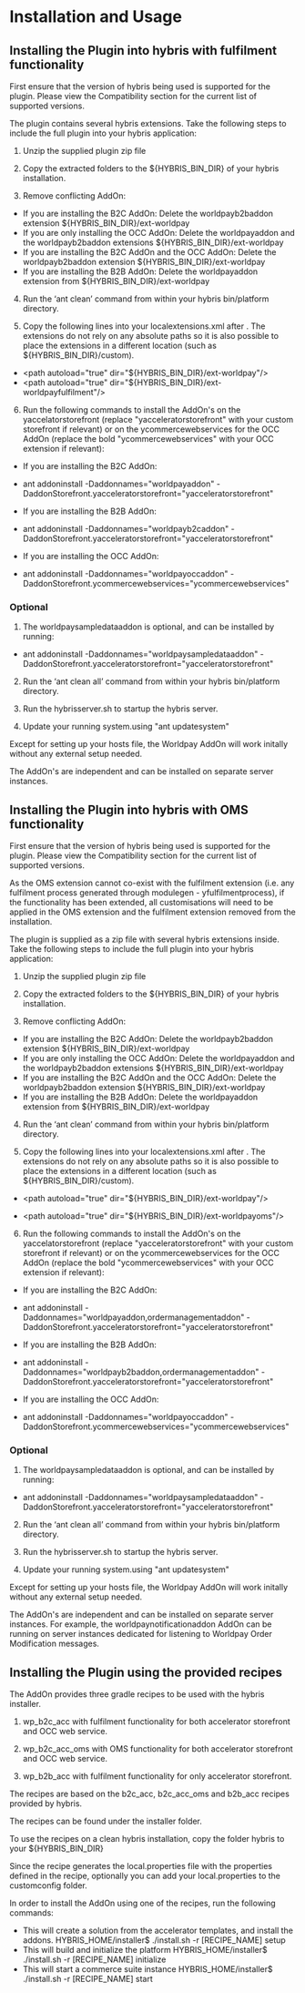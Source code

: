 # Installation and Usage

## Installing the Plugin into hybris with fulfilment functionality

First ensure that the version of hybris being used is supported for the plugin. Please view the Compatibility section for the current list of supported versions.

The plugin contains several hybris extensions. Take the following steps to include the full plugin into your hybris application:

1. Unzip the supplied plugin zip file

2. Copy the extracted folders to the ${HYBRIS_BIN_DIR} of your hybris installation.

3. Remove conflicting AddOn:
- If you are installing the B2C AddOn: Delete the worldpayb2baddon extension ${HYBRIS_BIN_DIR}/ext-worldpay
- If you are only installing the OCC AddOn: Delete the worldpayaddon and the worldpayb2baddon extensions ${HYBRIS_BIN_DIR}/ext-worldpay
- If you are installing the B2C AddOn and the OCC AddOn: Delete the worldpayb2baddon extension ${HYBRIS_BIN_DIR}/ext-worldpay
- If you are installing the B2B AddOn: Delete the worldpayaddon extension from ${HYBRIS_BIN_DIR}/ext-worldpay

4. Run the ‘ant clean’ command from within your hybris bin/platform directory.

5. Copy the following lines into your localextensions.xml after <path dir="${HYBRIS_BIN_DIR}"/>. The extensions do not rely on any absolute paths so it is also possible to place the extensions in a different location (such as ${HYBRIS_BIN_DIR}/custom).
- &lt;path autoload="true" dir="${HYBRIS_BIN_DIR}/ext-worldpay"/>
- &lt;path autoload="true" dir="${HYBRIS_BIN_DIR}/ext-worldpayfulfilment"/>

6. Run the following commands to install the AddOn's on the yaccelatorstorefront (replace "yacceleratorstorefront" with your custom storefront if relevant)
or on the ycommercewebservices for the OCC AddOn (replace the bold "ycommercewebservices" with your OCC extension if relevant):

- If you are installing the B2C AddOn:
- ant addoninstall -Daddonnames="worldpayaddon" -DaddonStorefront.yacceleratorstorefront="yacceleratorstorefront"

- If you are installing the B2B AddOn:
- ant addoninstall -Daddonnames="worldpayb2caddon" -DaddonStorefront.yacceleratorstorefront="yacceleratorstorefront"

- If you are installing the OCC AddOn:
- ant addoninstall -Daddonnames="worldpayoccaddon" -DaddonStorefront.ycommercewebservices="ycommercewebservices"


### Optional

1. The worldpaysampledataaddon is optional, and can be installed by running:

- ant addoninstall -Daddonnames="worldpaysampledataaddon" -DaddonStorefront.yacceleratorstorefront="yacceleratorstorefront"

2. Run the ‘ant clean all’ command from within your hybris bin/platform directory.

3. Run the hybrisserver.sh to startup the hybris server.

4. Update your running system.using "ant updatesystem"

Except for setting up your hosts file, the Worldpay AddOn will work initally without any external setup needed.

The AddOn's are independent and can be installed on separate server instances.

## Installing the Plugin into hybris with OMS functionality

First ensure that the version of hybris being used is supported for the plugin. Please view the Compatibility section for the current list of supported versions.

As the OMS extension cannot co-exist with the fulfilment extension (i.e. any fulfilment process generated through modulegen - yfulfilmentprocess), if the functionality has been extended, all customisations will need to be applied in the OMS extension and the fulfilment extension removed from the installation.

The plugin is supplied as a zip file with several hybris extensions inside. Take the following steps to include the full plugin into your hybris application:

1. Unzip the supplied plugin zip file

2. Copy the extracted folders to the ${HYBRIS_BIN_DIR} of your hybris installation.

3. Remove conflicting AddOn:
- If you are installing the B2C AddOn: Delete the worldpayb2baddon extension ${HYBRIS_BIN_DIR}/ext-worldpay
- If you are only installing the OCC AddOn: Delete the worldpayaddon and the worldpayb2baddon extensions ${HYBRIS_BIN_DIR}/ext-worldpay
- If you are installing the B2C AddOn and the OCC AddOn: Delete the worldpayb2baddon extension ${HYBRIS_BIN_DIR}/ext-worldpay
- If you are installing the B2B AddOn: Delete the worldpayaddon extension from ${HYBRIS_BIN_DIR}/ext-worldpay

4. Run the ‘ant clean’ command from within your hybris bin/platform directory.

5. Copy the following lines into your localextensions.xml after <path dir="${HYBRIS_BIN_DIR}"/>. The extensions do not rely on any absolute paths so it is also possible to place the extensions in a different location (such as ${HYBRIS_BIN_DIR}/custom).

- &lt;path autoload="true" dir="${HYBRIS_BIN_DIR}/ext-worldpay"/>

- &lt;path autoload="true" dir="${HYBRIS_BIN_DIR}/ext-worldpayoms"/>

6. Run the following commands to install the AddOn's on the yaccelatorstorefront (replace "yacceleratorstorefront" with your custom storefront if relevant)
or on the ycommercewebservices for the OCC AddOn (replace the bold "ycommercewebservices" with your OCC extension if relevant):

- If you are installing the B2C AddOn:
- ant addoninstall -Daddonnames="worldpayaddon,ordermanagementaddon" -DaddonStorefront.yacceleratorstorefront="yacceleratorstorefront"

- If you are installing the B2B AddOn:
- ant addoninstall -Daddonnames="worldpayb2baddon,ordermanagementaddon" -DaddonStorefront.yacceleratorstorefront="yacceleratorstorefront"

- If you are installing the OCC AddOn:
- ant addoninstall -Daddonnames="worldpayoccaddon" -DaddonStorefront.ycommercewebservices="ycommercewebservices"

### Optional

1. The worldpaysampledataaddon is optional, and can be installed by running:

- ant addoninstall -Daddonnames="worldpaysampledataaddon" -DaddonStorefront.yacceleratorstorefront="yacceleratorstorefront"

2. Run the ‘ant clean all’ command from within your hybris bin/platform directory.

3. Run the hybrisserver.sh to startup the hybris server.

4. Update your running system.using "ant updatesystem"

Except for setting up your hosts file, the Worldpay AddOn will work initally without any external setup needed.

The AddOn's are independent and can be installed on separate server instances. For example, the worldpaynotificationaddon AddOn can be running on server instances dedicated for listening to Worldpay Order Modification messages.

## Installing the Plugin using the provided recipes

The AddOn provides three gradle recipes to be used with the hybris installer.

1. wp_b2c_acc with fulfilment functionality for both accelerator storefront and OCC web service.

2. wp_b2c_acc_oms with OMS functionality for both accelerator storefront and OCC web service.

3. wp_b2b_acc with fulfilment functionality for only accelerator storefront.

The recipes are based on the b2c_acc, b2c_acc_oms and b2b_acc recipes provided by hybris.

The recipes can be found under the installer folder.

To use the recipes on a clean hybris installation, copy the folder hybris to your ${HYBRIS_BIN_DIR}

Since the recipe generates the local.properties file with the properties defined in the recipe, optionally you can add your local.properties to the customconfig folder.

In order to install the AddOn using one of the recipes, run the following commands:
- This will create a solution from the accelerator templates, and install the addons.
HYBRIS_HOME/installer$ ./install.sh -r [RECIPE_NAME] setup
- This will build and initialize the platform
HYBRIS_HOME/installer$ ./install.sh -r [RECIPE_NAME] initialize
- This will start a commerce suite instance
HYBRIS_HOME/installer$ ./install.sh -r [RECIPE_NAME] start

